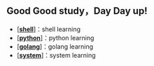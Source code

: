 ## Good Good study，Day Day up!
- [[**shell**]](/shell)：shell learning
- [[**python**]](/python)：python learning
- [[**golang**]](/golang)：golang learning
- [[**system**]](/system)：system learning
